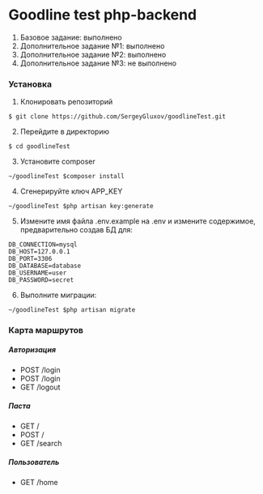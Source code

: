 # Goodline test php-backend
1. Базовое задание: выполнено
2. Дополнительное задание №1: выполнено
3. Дополнительное задание №2: выполнено
4. Дополнительное задание №3: не выполнено

### Установка

1. Клонировать репозиторий
```
$ git clone https://github.com/SergeyGluxov/goodlineTest.git
```

2. Перейдите в директорию
```
$ cd goodlineTest
```

3. Установите composer
```
~/goodlineTest $composer install
```

4. Сгенерируйте ключ APP_KEY
```
~/goodlineTest $php artisan key:generate
```

5. Измените имя файла .env.example на .env и измените содержимое, предварительно создав БД для:
```
DB_CONNECTION=mysql
DB_HOST=127.0.0.1
DB_PORT=3306
DB_DATABASE=database
DB_USERNAME=user
DB_PASSWORD=secret
```

6. Выполните миграции:
```
~/goodlineTest $php artisan migrate
```

### Карта маршрутов

##### Авторизация

- POST /login
- POST /login
- GET /logout

##### Паста

- GET /
- POST /
- GET /search
##### Пользователь
- GET /home
